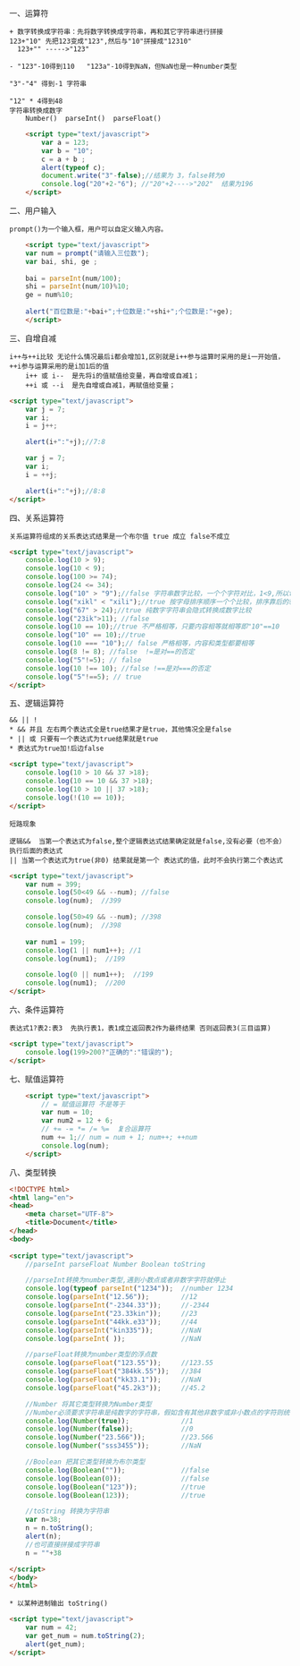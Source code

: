 一、运算符

    + 数字转换成字符串：先将数字转换成字符串，再和其它字符串进行拼接
    123+"10" 先把123变成"123",然后与"10"拼接成"12310"
      123+"" ----->"123"
      
    - "123"-10得到110   "123a"-10得到NaN，但NaN也是一种number类型  
    
    "3"-"4" 得到-1 字符串  
    
    "12" * 4得到48
    字符串转换成数字
        Number()  parseInt()  parseFloat()
        
```html
	<script type="text/javascript">
		var a = 123;
		var b = "10";
		c = a + b ;
		alert(typeof c);
		document.write("3"-false);//结果为 3，false转为0
		console.log("20"+2-"6"); //"20"+2---->"202"  结果为196
	</script>
```

二、用户输入

    prompt()为一个输入框，用户可以自定义输入内容。
    
```html
    <script type="text/javascript">
 	var num = prompt("请输入三位数");
 	var bai, shi, ge ;
 	
 	bai = parseInt(num/100);
 	shi = parseInt(num/10)%10;
 	ge = num%10;
 	
 	alert("百位数是:"+bai+";十位数是:"+shi+";个位数是:"+ge);
	</script>
```

三、自增自减

    i++与++i比较 无论什么情况最后i都会增加1,区别就是i++参与运算时采用的是i一开始值，++i参与运算采用的是i加1后的值
        i++ 或 i--  是先将i的值赋值给变量，再自增或自减1；
        ++i 或 --i  是先自增或自减1，再赋值给变量；
        
```html
<script type="text/javascript">
	var j = 7;
	var i;
	i = j++;

	alert(i+":"+j);//7:8

	var j = 7;
	var i;
	i = ++j;

	alert(i+":"+j);//8:8
</script>
```

四、关系运算符

    关系运算符组成的关系表达式结果是一个布尔值 true 成立 false不成立
    
```html
<script type="text/javascript">
	console.log(10 > 9);
	console.log(10 < 9);
	console.log(100 >= 74);
	console.log(24 <= 34);
	console.log("10" > "9");//false 字符串数字比较，一个个字符对比，1<9,所以false
	console.log("xikl" < "xili");//true 按字母排序顺序一个个比较，排序靠后的较大
	console.log("67" > 24);//true 纯数字字符串会隐式转换成数字比较
	console.log("23ik">11); //false
	console.log(10 == 10);//true 不严格相等，只要内容相等就相等即"10"==10
	console.log("10" == 10);//true 
	console.log(10 === "10");// false 严格相等，内容和类型都要相等
	console.log(8 != 8); //false  !=是对==的否定
	console.log("5"!=5); // false 
	console.log(10 !== 10); //false !==是对===的否定
	console.log("5"!==5); // true 
</script>
```

五、逻辑运算符

    && || !
    * && 并且 左右两个表达式全是true结果才是true，其他情况全是false
    * || 或 只要有一个表达式为true结果就是true
    * 表达式为true加!后边false
    
```html
<script type="text/javascript">
	console.log(10 > 10 && 37 >18);
	console.log(10 == 10 && 37 >18);
	console.log(10 > 10 || 37 >18);
	console.log(!(10 == 10));
</script>
```

    短路现象
    
    逻辑&&  当第一个表达式为false,整个逻辑表达式结果确定就是false,没有必要（也不会）执行后面的表达式
    || 当第一个表达式为true(非0) 结果就是第一个 表达式的值，此时不会执行第二个表达式
    
```html
<script type="text/javascript">
	var num = 399;
	console.log(50<49 && --num); //false
	console.log(num);  //399

	console.log(50>49 && --num); //398
	console.log(num);  //398
	
	var num1 = 199;
	console.log(1 || num1++); //1
	console.log(num1);  //199

	console.log(0 || num1++);  //199 
	console.log(num1);  //200
</script>
```

六、条件运算符

    表达式1?表2:表3  先执行表1，表1成立返回表2作为最终结果 否则返回表3(三目运算)
   
```html
<script type="text/javascript">
	console.log(199>200?"正确的":"错误的");
</script>
```

七、赋值运算符

```html
	<script type="text/javascript">
	    // = 赋值运算符 不是等于
	    var num = 10;
	    var num2 = 12 + 6;
	    // += -= *= /= %=  复合运算符
	    num += 1;// num = num + 1; num++; ++num
	    console.log(num);
	</script>
```

八、类型转换

```html
<!DOCTYPE html>
<html lang="en">
<head>
	<meta charset="UTF-8">
	<title>Document</title>
</head>
<body>
	
<script type="text/javascript">
	//parseInt parseFloat Number Boolean toString

	//parseInt转换为number类型,遇到小数点或者非数字字符就停止
	console.log(typeof parseInt("1234"));  //number 1234
	console.log(parseInt("12.56"));        //12
	console.log(parseInt("-2344.33"));     //-2344
	console.log(parseInt("23.33kin"));     //23
	console.log(parseInt("44kk.e33"));     //44
	console.log(parseInt("kin335"));       //NaN
	console.log(parseInt( ));              //NaN

	//parseFloat转换为number类型的浮点数
	console.log(parseFloat("123.55"));     //123.55
	console.log(parseFloat("384kk.55"));   //384
	console.log(parseFloat("kk33.1"));     //NaN
	console.log(parseFloat("45.2k3"));     //45.2

	//Number 将其它类型转换为Number类型
	//Number必须要求字符串是纯数字的字符串，假如含有其他非数字或非小数点的字符则统一结果是NaN
	console.log(Number(true));             //1
	console.log(Number(false));            //0
	console.log(Number("23.566"));         //23.566
	console.log(Number("sss3455"));        //NaN

	//Boolean 把其它类型转换为布尔类型
	console.log(Boolean(""));              //false
	console.log(Boolean(0));               //false
	console.log(Boolean("123"));           //true
	console.log(Boolean(123));             //true

	//toString 转换为字符串
	var n=38;
	n = n.toString();
	alert(n);
	//也可直接拼接成字符串
	n = ""+38

</script>
</body>
</html>
```

    * 以某种进制输出 toString()

```html
<script type="text/javascript">
	var num = 42;
	var get_num = num.toString(2);
	alert(get_num);
</script>
```